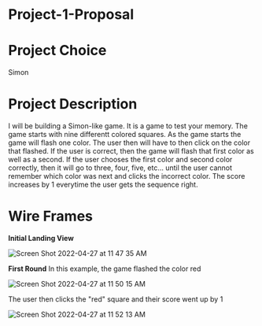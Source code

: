 # Project-1-Proposal
# Project Choice
Simon
# Project Description
I will be building a Simon-like game. It is a game to test your memory. The game starts with nine differentt colored squares. As the game starts the game will flash one color. The user then will have to then click on the color that flashed. If the user is correct, then the game will flash that first color as well as a second. If the user chooses the first color and second color correctly, then it will go to three, four, five, etc... until the user cannot remember which color was next and clicks the incorrect color. The score increases by 1 everytime the user gets the sequence right. 
# Wire Frames
**Initial Landing View**

![Screen Shot 2022-04-27 at 11 47 35 AM](https://user-images.githubusercontent.com/102195543/165558939-28ed7bf8-f1c3-429b-a18f-e6be591682e3.png)

**First Round**
In this example, the game flashed the color red

![Screen Shot 2022-04-27 at 11 50 15 AM](https://user-images.githubusercontent.com/102195543/165559444-cac0d64f-cd47-4197-944e-9f9f9017de14.png)

The user then clicks the "red" square and their score went up by 1

![Screen Shot 2022-04-27 at 11 52 13 AM](https://user-images.githubusercontent.com/102195543/165559859-a4eba8b6-3df8-4be3-a988-9054108c38a1.png)
